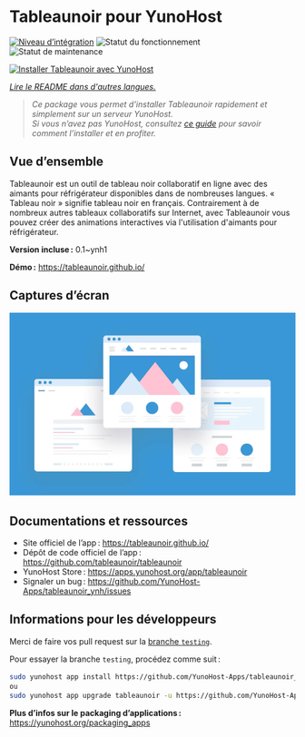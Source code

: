 <!--
Nota bene : ce README est automatiquement généré par <https://github.com/YunoHost/apps/tree/master/tools/readme_generator>
Il NE doit PAS être modifié à la main.
-->

# Tableaunoir pour YunoHost

[![Niveau d’intégration](https://dash.yunohost.org/integration/tableaunoir.svg)](https://ci-apps.yunohost.org/ci/apps/tableaunoir/) ![Statut du fonctionnement](https://ci-apps.yunohost.org/ci/badges/tableaunoir.status.svg) ![Statut de maintenance](https://ci-apps.yunohost.org/ci/badges/tableaunoir.maintain.svg)

[![Installer Tableaunoir avec YunoHost](https://install-app.yunohost.org/install-with-yunohost.svg)](https://install-app.yunohost.org/?app=tableaunoir)

*[Lire le README dans d'autres langues.](./ALL_README.md)*

> *Ce package vous permet d’installer Tableaunoir rapidement et simplement sur un serveur YunoHost.*  
> *Si vous n’avez pas YunoHost, consultez [ce guide](https://yunohost.org/install) pour savoir comment l’installer et en profiter.*

## Vue d’ensemble

Tableaunoir est un outil de tableau noir collaboratif en ligne avec des aimants pour réfrigérateur disponibles dans de nombreuses langues. « Tableau noir » signifie tableau noir en français. Contrairement à de nombreux autres tableaux collaboratifs sur Internet, avec Tableaunoir vous pouvez créer des animations interactives via l'utilisation d'aimants pour réfrigérateur.

**Version incluse :** 0.1~ynh1

**Démo :** <https://tableaunoir.github.io/>

## Captures d’écran

![Capture d’écran de Tableaunoir](./doc/screenshots/example.jpg)

## Documentations et ressources

- Site officiel de l’app : <https://tableaunoir.github.io/>
- Dépôt de code officiel de l’app : <https://github.com/tableaunoir/tableaunoir>
- YunoHost Store : <https://apps.yunohost.org/app/tableaunoir>
- Signaler un bug : <https://github.com/YunoHost-Apps/tableaunoir_ynh/issues>

## Informations pour les développeurs

Merci de faire vos pull request sur la [branche `testing`](https://github.com/YunoHost-Apps/tableaunoir_ynh/tree/testing).

Pour essayer la branche `testing`, procédez comme suit :

```bash
sudo yunohost app install https://github.com/YunoHost-Apps/tableaunoir_ynh/tree/testing --debug
ou
sudo yunohost app upgrade tableaunoir -u https://github.com/YunoHost-Apps/tableaunoir_ynh/tree/testing --debug
```

**Plus d’infos sur le packaging d’applications :** <https://yunohost.org/packaging_apps>
